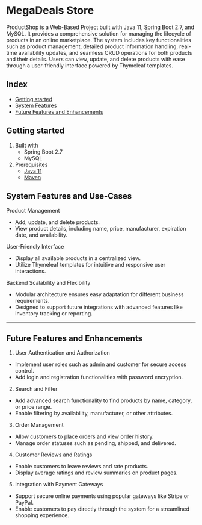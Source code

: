 # MegaDeals Store

ProductShop is a Web-Based Project built with Java 11, Spring Boot 2.7, and MySQL.
It provides a comprehensive solution for managing the lifecycle of products in an online marketplace.
The system includes key functionalities such as product management, detailed product information handling, 
real-time availability updates, and seamless CRUD operations for both products and their details.
Users can view, update, and delete products with ease through a user-friendly interface powered by Thymeleaf templates.

## Index

- [Getting started](#getting-started)
- [System Features](#system-features-and-use-cases)
- [Future Features and Enhancements](#Future-Features-and-Enhancements)



## Getting started

1. Built with
    - Spring Boot 2.7
    - MySQL
2. Prerequisites
    - [Java 11](https://openjdk.java.net/)
    - [Maven](https://maven.apache.org/)


## System Features and Use-Cases


 Product Management

- Add, update, and delete products.
- View product details, including name, price, manufacturer, expiration date, and availability.

User-Friendly Interface

- Display all available products in a centralized view.
- Utilize Thymeleaf templates for intuitive and responsive user interactions.
  
Backend Scalability and Flexibility

- Modular architecture ensures easy adaptation for different business requirements.
- Designed to support future integrations with advanced features like inventory tracking or reporting.

- - - 

## Future Features and Enhancements
1. User Authentication and Authorization

- Implement user roles such as admin and customer for secure access control.
- Add login and registration functionalities with password encryption.
  
2. Search and Filter

- Add advanced search functionality to find products by name, category, or price range.
- Enable filtering by availability, manufacturer, or other attributes.
  
3. Order Management

- Allow customers to place orders and view order history.
- Manage order statuses such as pending, shipped, and delivered.

4. Customer Reviews and Ratings

- Enable customers to leave reviews and rate products.
- Display average ratings and review summaries on product pages.

5. Integration with Payment Gateways

- Support secure online payments using popular gateways like Stripe or PayPal.
- Enable customers to pay directly through the system for a streamlined shopping experience.


